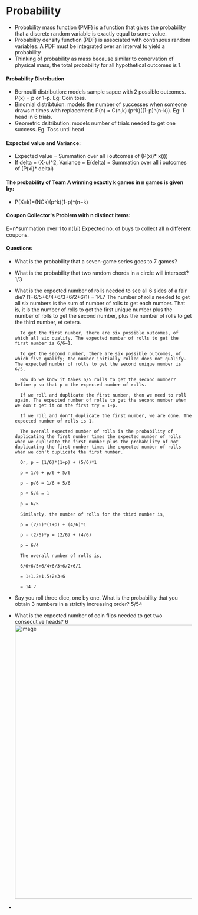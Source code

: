 # Probability
* Probability mass function (PMF) is a function that gives the probability that a discrete random variable is exactly equal to some value.
* Probability density function (PDF) is associated with continuous random variables. A PDF must be integrated over an interval to yield a probability
* Thinking of probability as mass because similar to conervation of physical mass, the total probability for all hypothetical outcomes is 1.

#### Probability Distribution
* Bernoulli distribution: models sample sapce with 2 possible outcomes. P(x) = p or 1-p. Eg: Coin toss. 
* Binomial distribtuion: models the number of successes when someone draws n times with replacement. P(n) = C(n,k) (p^k)((1-p)^(n-k)). Eg: 1 head in 6 trials.
* Geometric dsitribution: models  number of trials needed to get one success. Eg. Toss until head
  

#### Expected value and Variance:
* Expected value = Summation over all i outcomes of (P(xi)* x(i))
* If delta = (X-u)^2, Variance = E(delta) = Summation over all i outcomes of (P(xi)* deltai)

#### The probability of Team A winning exactly k games in n games is given by:
* P(X=k)=(NCk)(p^k)(1-p)^(n−k)

#### Coupon Collector's Problem with n distinct items:
E=n*summation over 1 to n(1/i) 
Expected no. of buys to collect all n different coupons.

#### Questions
* What is the probability that a seven-game series goes to 7 games?
* What is the probability that two random chords in a circle will intersect? 1/3
* What is the expected number of rolls needed to see all 6 sides of a fair die? (1+6/5+6/4+6/3+6/2+6/1) = 14.7
          The number of rolls needed to get all six numbers is the sum of number of rolls to get each number. That is, it is the number of rolls to get the first unique number plus the number of rolls to get the second number, plus the number of rolls to get the third number, et cetera.
        
        To get the first number, there are six possible outcomes, of which all six qualify. The expected number of rolls to get the first number is 6/6=1.
        
        To get the second number, there are six possible outcomes, of which five qualify; the number initially rolled does not qualify. The expected number of rolls to get the second unique number is 6/5.
        
        How do we know it takes 6/5 rolls to get the second number? Define p so that p = the expected number of rolls.
        
        If we roll and duplicate the first number, then we need to roll again. The expected number of rolls to get the second number when we don't get it on the first try = 1+p.
        
        If we roll and don't duplicate the first number, we are done. The expected number of rolls is 1.
        
        The overall expected number of rolls is the probability of duplicating the first number times the expected number of rolls when we duplicate the first number plus the probability of not duplicating the first number times the expected number of rolls when we don't duplicate the first number.
        
        Or, p = (1/6)*(1+p) + (5/6)*1
        
        p = 1/6 + p/6 + 5/6
        
        p - p/6 = 1/6 + 5/6
        
        p * 5/6 = 1
        
        p = 6/5
        
        Similarly, the number of rolls for the third number is,
        
        p = (2/6)*(1+p) + (4/6)*1
        
        p - (2/6)*p = (2/6) + (4/6)
        
        p = 6/4
        
        The overall number of rolls is,
        
        6/6+6/5+6/4+6/3+6/2+6/1
        
        = 1+1.2+1.5+2+3+6
        
        = 14.7
* Say you roll three dice, one by one. What is the probability that you obtain 3 numbers in a strictly increasing order? 5/54
* What is the expected number of coin flips needed to get two consecutive heads? 6
  <img width="741" alt="image" src="https://github.com/user-attachments/assets/d11dd209-df09-4b65-a899-a72f039e4c6c" />
* 


